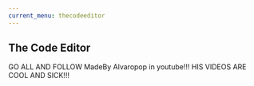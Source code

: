 ```yaml
---
current_menu: thecodeeditor
---
```


## The Code Editor

GO ALL AND FOLLOW MadeBy Alvaropop in youtube!!! HIS VIDEOS ARE COOL AND SICK!!!
